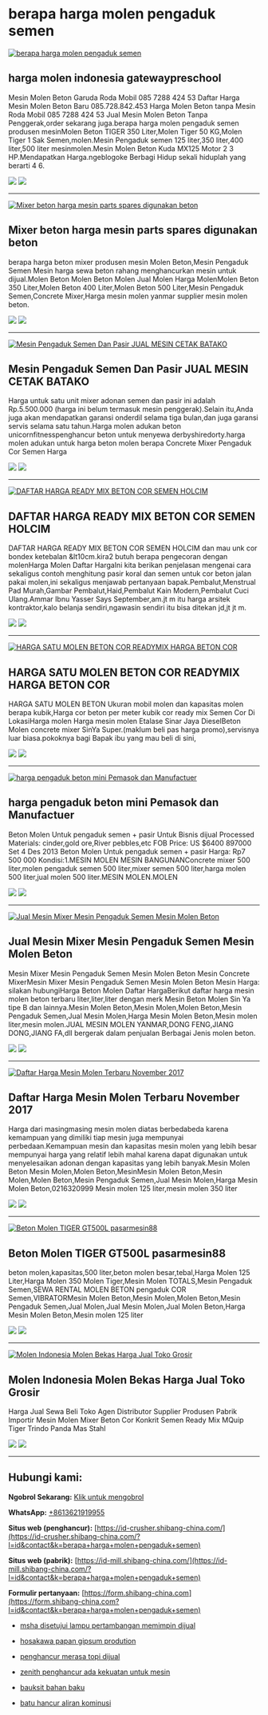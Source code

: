 # berapa harga molen pengaduk semen

<a href="https://swt.shibang-china.com/?l=id&img&k=berapa+harga+molen+pengaduk+semen" target="_blank">![berapa harga molen pengaduk semen](http://static.shibang-china.com/all-800x300/1004.jpg)</a>

## harga molen indonesia gatewaypreschool
Mesin Molen Beton Garuda Roda Mobil 085 7288 424 53 Daftar Harga Mesin Molen Beton Baru 085.728.842.453 Harga Molen Beton tanpa Mesin Roda Mobil 085 7288 424 53 Jual Mesin Molen Beton Tanpa Penggerak,order sekarang juga.berapa harga molen pengaduk semen produsen mesinMolen Beton TIGER 350 Liter,Molen Tiger 50 KG,Molen Tiger 1 Sak Semen,molen.Mesin Pengaduk semen 125 liter,350 liter,400 liter,500 liter mesinmolen.Mesin Molen Beton Kuda MX125 Motor 2 3 HP.Mendapatkan Harga.ngeblogoke Berbagi Hidup sekali hiduplah yang berarti 4 6.


<a href="https://whatsapp.shibangsoft.com/WhatsApp.php" target="_blank" title="WhatsApp">![](http://static.shibang-china.com/icon/whatsapp.png)</a> <a href="https://swt.shibang-china.com/?l=id&icon&k=berapa+harga+molen+pengaduk+semen" target="_blank">![](http://static.shibang-china.com/icon/chat-id.png)</a>

---

<a href="https://swt.shibang-china.com/?l=id&img&k=berapa+harga+molen+pengaduk+semen" target="_blank">![Mixer beton harga mesin parts spares digunakan beton](http://static.shibang-china.com/all-800x300/1503.jpg)</a>

## Mixer beton harga mesin parts spares digunakan beton
berapa harga beton mixer produsen mesin Molen Beton,Mesin Pengaduk Semen Mesin harga sewa beton rahang menghancurkan mesin untuk dijual.Molen Beton Molen Beton Molen Jual Molen Harga MolenMolen Beton 350 Liter,Molen Beton 400 Liter,Molen Beton 500 Liter,Mesin Pengaduk Semen,Concrete Mixer,Harga mesin molen yanmar supplier mesin molen beton.


<a href="https://whatsapp.shibangsoft.com/WhatsApp.php" target="_blank" title="WhatsApp">![](http://static.shibang-china.com/icon/whatsapp.png)</a> <a href="https://swt.shibang-china.com/?l=id&icon&k=berapa+harga+molen+pengaduk+semen" target="_blank">![](http://static.shibang-china.com/icon/chat-id.png)</a>

---

<a href="https://swt.shibang-china.com/?l=id&img&k=berapa+harga+molen+pengaduk+semen" target="_blank">![Mesin Pengaduk Semen Dan Pasir JUAL MESIN CETAK BATAKO](http://static.shibang-china.com/all-800x300/938.jpg)</a>

## Mesin Pengaduk Semen Dan Pasir JUAL MESIN CETAK BATAKO
Harga untuk satu unit mixer adonan semen dan pasir ini adalah Rp.5.500.000 (harga ini belum termasuk mesin penggerak).Selain itu,Anda juga akan mendapatkan garansi onderdil selama tiga bulan,dan juga garansi servis selama satu tahun.Harga molen adukan beton unicornfitnesspenghancur beton untuk menyewa derbyshiredorty.harga molen adukan untuk harga beton molen berapa Concrete Mixer Pengaduk Cor Semen Harga


<a href="https://whatsapp.shibangsoft.com/WhatsApp.php" target="_blank" title="WhatsApp">![](http://static.shibang-china.com/icon/whatsapp.png)</a> <a href="https://swt.shibang-china.com/?l=id&icon&k=berapa+harga+molen+pengaduk+semen" target="_blank">![](http://static.shibang-china.com/icon/chat-id.png)</a>

---

<a href="https://swt.shibang-china.com/?l=id&img&k=berapa+harga+molen+pengaduk+semen" target="_blank">![DAFTAR HARGA READY MIX BETON COR SEMEN HOLCIM](http://static.shibang-china.com/all-800x300/188.jpg)</a>

## DAFTAR HARGA READY MIX BETON COR SEMEN HOLCIM
DAFTAR HARGA READY MIX BETON COR SEMEN HOLCIM dan mau unk cor bondex ketebalan &lt10cm.kira2 butuh berapa pengecoran dengan molenHarga Molen Daftar HargaIni kita berikan penjelasan mengenai cara sekaligus contoh menghitung pasir koral dan semen untuk cor beton jalan pakai molen,ini sekaligus menjawab pertanyaan bapak.Pembalut,Menstrual Pad Murah,Gambar Pembalut,Haid,Pembalut Kain Modern,Pembalut Cuci Ulang.Ammar Ibnu Yasser Says September,am.jt m itu harga arsitek kontraktor,kalo belanja sendiri,ngawasin sendiri itu bisa ditekan jd,jt jt m.


<a href="https://whatsapp.shibangsoft.com/WhatsApp.php" target="_blank" title="WhatsApp">![](http://static.shibang-china.com/icon/whatsapp.png)</a> <a href="https://swt.shibang-china.com/?l=id&icon&k=berapa+harga+molen+pengaduk+semen" target="_blank">![](http://static.shibang-china.com/icon/chat-id.png)</a>

---

<a href="https://swt.shibang-china.com/?l=id&img&k=berapa+harga+molen+pengaduk+semen" target="_blank">![HARGA SATU MOLEN BETON COR READYMIX HARGA BETON COR](http://static.shibang-china.com/all-800x300/873.jpg)</a>

## HARGA SATU MOLEN BETON COR READYMIX HARGA BETON COR
HARGA SATU MOLEN BETON Ukuran mobil molen dan kapasitas molen berapa kubik,Harga cor beton per meter kubik cor ready mix Semen Cor Di LokasiHarga molen Harga mesin molen Etalase Sinar Jaya DieselBeton Molen concrete mixer SinYa Super.(maklum beli pas harga promo),servisnya luar biasa.pokoknya bagi Bapak ibu yang mau beli di sini,


<a href="https://whatsapp.shibangsoft.com/WhatsApp.php" target="_blank" title="WhatsApp">![](http://static.shibang-china.com/icon/whatsapp.png)</a> <a href="https://swt.shibang-china.com/?l=id&icon&k=berapa+harga+molen+pengaduk+semen" target="_blank">![](http://static.shibang-china.com/icon/chat-id.png)</a>

---

<a href="https://swt.shibang-china.com/?l=id&img&k=berapa+harga+molen+pengaduk+semen" target="_blank">![harga pengaduk beton mini Pemasok dan Manufactuer](http://static.shibang-china.com/all-800x300/1172.jpg)</a>

## harga pengaduk beton mini Pemasok dan Manufactuer
Beton Molen Untuk pengaduk semen + pasir Untuk Bisnis dijual Processed Materials: cinder,gold ore,River pebbles,etc FOB Price: US $6400 897000 Set 4 Des 2013 Beton Molen Untuk pengaduk semen + pasir Harga: Rp7 500 000 Kondisi:1.MESIN MOLEN MESIN BANGUNANConcrete mixer 500 liter,molen pengaduk semen 500 liter,mixer semen 500 liter,harga molen 500 liter,jual molen 500 liter.MESIN MOLEN.MOLEN


<a href="https://whatsapp.shibangsoft.com/WhatsApp.php" target="_blank" title="WhatsApp">![](http://static.shibang-china.com/icon/whatsapp.png)</a> <a href="https://swt.shibang-china.com/?l=id&icon&k=berapa+harga+molen+pengaduk+semen" target="_blank">![](http://static.shibang-china.com/icon/chat-id.png)</a>

---

<a href="https://swt.shibang-china.com/?l=id&img&k=berapa+harga+molen+pengaduk+semen" target="_blank">![Jual Mesin Mixer Mesin Pengaduk Semen Mesin Molen Beton](http://static.shibang-china.com/all-800x300/996.jpg)</a>

## Jual Mesin Mixer Mesin Pengaduk Semen Mesin Molen Beton
Mesin Mixer Mesin Pengaduk Semen Mesin Molen Beton Mesin Concrete MixerMesin Mixer Mesin Pengaduk Semen Mesin Molen Beton Mesin Harga: silakan hubungiHarga Beton Molen Daftar HargaBerikut daftar harga mesin molen beton terbaru liter,liter,liter dengan merk Mesin Beton Molen Sin Ya tipe B dan lainnya.Mesin Molen Beton,Mesin Molen,Molen Beton,Mesin Pengaduk Semen,Jual Mesin Molen,Harga Mesin Molen Beton,Mesin molen liter,mesin molen.JUAL MESIN MOLEN YANMAR,DONG FENG,JIANG DONG,JIANG FA,dll bergerak dalam penjualan Berbagai Jenis molen beton.


<a href="https://whatsapp.shibangsoft.com/WhatsApp.php" target="_blank" title="WhatsApp">![](http://static.shibang-china.com/icon/whatsapp.png)</a> <a href="https://swt.shibang-china.com/?l=id&icon&k=berapa+harga+molen+pengaduk+semen" target="_blank">![](http://static.shibang-china.com/icon/chat-id.png)</a>

---

<a href="https://swt.shibang-china.com/?l=id&img&k=berapa+harga+molen+pengaduk+semen" target="_blank">![Daftar Harga Mesin Molen Terbaru November 2017](http://static.shibang-china.com/all-800x300/966.jpg)</a>

## Daftar Harga Mesin Molen Terbaru November 2017
Harga dari masingmasing mesin molen diatas berbedabeda karena kemampuan yang dimiliki tiap mesin juga mempunyai perbedaan.Kemampuan mesin dan kapasitas mesin molen yang lebih besar mempunyai harga yang relatif lebih mahal karena dapat digunakan untuk menyelesaikan adonan dengan kapasitas yang lebih banyak.Mesin Molen Beton Mesin Molen,Molen Beton,MesinMesin Molen Beton,Mesin Molen,Molen Beton,Mesin Pengaduk Semen,Jual Mesin Molen,Harga Mesin Molen Beton,0216320999 Mesin molen 125 liter,mesin molen 350 liter


<a href="https://whatsapp.shibangsoft.com/WhatsApp.php" target="_blank" title="WhatsApp">![](http://static.shibang-china.com/icon/whatsapp.png)</a> <a href="https://swt.shibang-china.com/?l=id&icon&k=berapa+harga+molen+pengaduk+semen" target="_blank">![](http://static.shibang-china.com/icon/chat-id.png)</a>

---

<a href="https://swt.shibang-china.com/?l=id&img&k=berapa+harga+molen+pengaduk+semen" target="_blank">![Beton Molen TIGER GT500L pasarmesin88](http://static.shibang-china.com/all-800x300/1143.jpg)</a>

## Beton Molen TIGER GT500L pasarmesin88
beton molen,kapasitas,500 liter,beton molen besar,tebal,Harga Molen 125 Liter,Harga Molen 350 Molen Tiger,Mesin Molen TOTALS,Mesin Pengaduk Semen,SEWA RENTAL MOLEN BETON pengaduk COR Semen,VIBRATORMesin Molen Beton,Mesin Molen,Molen Beton,Mesin Pengaduk Semen,Jual Molen,Jual Mesin Molen,Jual Molen Beton,Harga Mesin Molen Beton,Mesin molen 125 liter


<a href="https://whatsapp.shibangsoft.com/WhatsApp.php" target="_blank" title="WhatsApp">![](http://static.shibang-china.com/icon/whatsapp.png)</a> <a href="https://swt.shibang-china.com/?l=id&icon&k=berapa+harga+molen+pengaduk+semen" target="_blank">![](http://static.shibang-china.com/icon/chat-id.png)</a>

---

<a href="https://swt.shibang-china.com/?l=id&img&k=berapa+harga+molen+pengaduk+semen" target="_blank">![Molen Indonesia Molen Bekas Harga Jual Toko Grosir](http://static.shibang-china.com/all-800x300/1440.jpg)</a>

## Molen Indonesia Molen Bekas Harga Jual Toko Grosir
Harga Jual Sewa Beli Toko Agen Distributor Supplier Produsen Pabrik Importir Mesin Molen Mixer Beton Cor Konkrit Semen Ready Mix MQuip Tiger Trindo Panda Mas Stahl

<a href="https://whatsapp.shibangsoft.com/WhatsApp.php" target="_blank" title="WhatsApp">![](http://static.shibang-china.com/icon/whatsapp.png)</a> <a href="https://swt.shibang-china.com/?l=id&icon&k=berapa+harga+molen+pengaduk+semen" target="_blank">![](http://static.shibang-china.com/icon/chat-id.png)</a>

---
## Hubungi kami:

**Ngobrol Sekarang:** [Klik untuk mengobrol](https://swt.shibang-china.com?l=id&contact&k=berapa+harga+molen+pengaduk+semen)

**WhatsApp:**  [+8613621919955](https://whatsapp.shibangsoft.com/WhatsApp.php)

**Situs web (penghancur):** [https://id-crusher.shibang-china.com/](https://id-crusher.shibang-china.com/?l=id&contact&k=berapa+harga+molen+pengaduk+semen)

**Situs web (pabrik):** [https://id-mill.shibang-china.com/](https://id-mill.shibang-china.com/?l=id&contact&k=berapa+harga+molen+pengaduk+semen)

**Formulir pertanyaan:** [https://form.shibang-china.com](https://form.shibang-china.com?l=id&contact&k=berapa+harga+molen+pengaduk+semen)

* [msha disetujui lampu pertambangan memimpin dijual](../32/msha%20disetujui%20lampu%20pertambangan%20memimpin%20dijual.md)

* [hosakawa papan gipsum prodution](../32/hosakawa%20papan%20gipsum%20prodution.md)

* [penghancur merasa topi dijual](../32/penghancur%20merasa%20topi%20dijual.md)

* [zenith penghancur ada kekuatan untuk mesin](../39/zenith%20penghancur%20ada%20kekuatan%20untuk%20mesin.md)

* [bauksit bahan baku](../32/bauksit%20bahan%20baku.md)

* [batu hancur aliran kominusi](../33/batu%20hancur%20aliran%20kominusi.md)